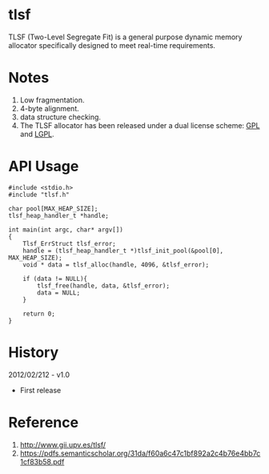 # tlsf
 TLSF (Two-Level Segregate Fit) is a general purpose dynamic memory allocator specifically designed to meet real-time requirements.
# Notes
 1. Low fragmentation.
 2. 4-byte alignment.
 3. data structure checking.
 4. The TLSF allocator has been released under a dual license scheme: [GPL](http://www.gnu.org/licenses/gpl-3.0.html) and [LGPL](http://www.gnu.org/licenses/lgpl-3.0.html).
# API Usage
```
#include <stdio.h>
#include "tlsf.h"

char pool[MAX_HEAP_SIZE];
tlsf_heap_handler_t *handle;

int main(int argc, char* argv[])
{
	Tlsf_ErrStruct tlsf_error;
	handle = (tlsf_heap_handler_t *)tlsf_init_pool(&pool[0], MAX_HEAP_SIZE);
	void * data = tlsf_alloc(handle, 4096, &tlsf_error);
	
	if (data != NULL){
		tlsf_free(handle, data, &tlsf_error);	
		data = NULL;
	}

	return 0;
}
```
# History
2012/02/212 - v1.0
- First release

# Reference
1. http://www.gii.upv.es/tlsf/
2. https://pdfs.semanticscholar.org/31da/f60a6c47c1bf892a2c4b76e4bb7c1cf83b58.pdf
 

